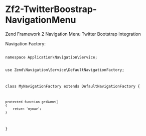 Zf2-TwitterBoostrap-NavigationMenu
==================================

Zend Framework 2 Navigation Menu Twitter Bootstrap Integration

Navigation Factory:

<code>
namespace Application\Navigation\Service;
 
use Zend\Navigation\Service\DefaultNavigationFactory;
 
 
class MyNavigationFactory extends DefaultNavigationFactory
{
 
    protected function getName()
    {
        return 'mynav';
    }
}
</code>
